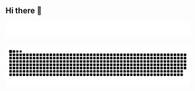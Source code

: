 ## Hi there 👋
<!--
**harshitjiandani/harshitjiandani** is a ✨ _special_ ✨ repository because its `README.md` (this file) appears on your GitHub profile.

Here are some ideas to get you started:

- 🔭 I’m currently working on ...
- 🌱 I’m currently learning ...
- 👯 I’m looking to collaborate on ...
- 🤔 I’m looking for help with ...
- 💬 Ask me about ...
- 📫 How to reach me: ...
- 😄 Pronouns: ...
- ⚡ Fun fact: ...
-->

<div style="width: 100%;">
  <img src="https://raw.githubusercontent.com/harshitjiandani/harshitjiandani/main/svgviewer-output.svg">
</div>



###

<img src="https://raw.githubusercontent.com/harshitjiandani/harshitjiandani/output/snake.svg" alt="Snake animation" />

###

